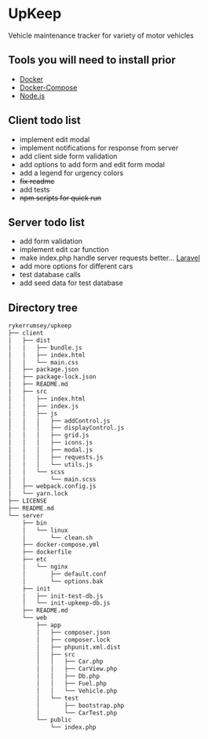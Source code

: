 # UpKeep
Vehicle maintenance tracker for variety of motor vehicles

## Tools you will need to install prior

* [Docker](https://www.docker.com/community-edition#/download)
* [Docker-Compose](https://docs.docker.com/compose/install/)
* [Node.js](https://nodejs.org/en/download/)

## Client todo list

* implement edit modal
* implement notifications for response from server
* add client side form validation
* add options to add form and edit form modal
* add a legend for urgency colors
* ~~fix readme~~
* add tests
* ~~npm scripts for quick run~~

## Server todo list

* add form validation
* implement edit car function
* make index.php handle server requests better... [Laravel](https://laravel.com/)
* add more options for different cars
* test database calls
* add seed data for test database

## Directory tree

```sh
rykerrumsey/upkeep
├── client
│   ├── dist
│   │   ├── bundle.js
│   │   ├── index.html
│   │   └── main.css
│   ├── package.json
│   ├── package-lock.json
│   ├── README.md
│   ├── src
│   │   ├── index.html
│   │   ├── index.js
│   │   ├── js
│   │   │   ├── addControl.js
│   │   │   ├── displayControl.js
│   │   │   ├── grid.js
│   │   │   ├── icons.js
│   │   │   ├── modal.js
│   │   │   ├── requests.js
│   │   │   └── utils.js
│   │   └── scss
│   │       └── main.scss
│   ├── webpack.config.js
│   └── yarn.lock
├── LICENSE
├── README.md
└── server
    ├── bin
    │   └── linux
    │       └── clean.sh
    ├── docker-compose.yml
    ├── dockerfile
    ├── etc
    │   └── nginx
    │       ├── default.conf
    │       └── options.bak
    ├── init
    │   ├── init-test-db.js
    │   └── init-upkeep-db.js
    ├── README.md
    └── web
        ├── app
        │   ├── composer.json
        │   ├── composer.lock
        │   ├── phpunit.xml.dist
        │   ├── src
        │   │   ├── Car.php
        │   │   ├── CarView.php
        │   │   ├── Db.php
        │   │   ├── Fuel.php
        │   │   └── Vehicle.php
        │   └── test
        │       ├── bootstrap.php
        │       └── CarTest.php
        └── public
            └── index.php
```
